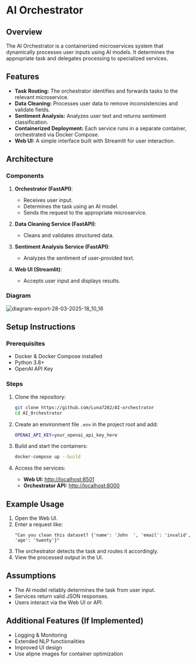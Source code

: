 # AI Orchestrator

## Overview
The AI Orchestrator is a containerized microservices system that dynamically processes user inputs using AI models. It determines the appropriate task and delegates processing to specialized services.

## Features
- **Task Routing:** The orchestrator identifies and forwards tasks to the relevant microservice.
- **Data Cleaning:** Processes user data to remove inconsistencies and validate fields.
- **Sentiment Analysis:** Analyzes user text and returns sentiment classification.
- **Containerized Deployment:** Each service runs in a separate container, orchestrated via Docker Compose.
- **Web UI:** A simple interface built with Streamlit for user interaction.

## Architecture
### Components
1. **Orchestrator (FastAPI)**:
   - Receives user input.
   - Determines the task using an AI model.
   - Sends the request to the appropriate microservice.
   
2. **Data Cleaning Service (FastAPI)**:
   - Cleans and validates structured data.

3. **Sentiment Analysis Service (FastAPI)**:
   - Analyzes the sentiment of user-provided text.

4. **Web UI (Streamlit)**:
   - Accepts user input and displays results.

### Diagram
![diagram-export-28-03-2025-18_10_16](https://github.com/user-attachments/assets/4fb75463-d7bd-4fb9-a77b-5429e1853c16)




## Setup Instructions
### Prerequisites
- Docker & Docker Compose installed
- Python 3.8+
- OpenAI API Key

### Steps
1. Clone the repository:
   ```sh
   git clone https://github.com/Luna7282/AI-orchestrator
   cd AI_Orchestrator
   ```

2. Create an environment file `.env` in the project root and add:
   ```sh
   OPENAI_API_KEY=your_openai_api_key_here
   ```

3. Build and start the containers:
   ```sh
   docker-compose up --build
   ```

4. Access the services:
   - **Web UI:** [http://localhost:8501](http://localhost:8501)
   - **Orchestrator API:** [http://localhost:8000](http://localhost:8000)
   
## Example Usage
1. Open the Web UI.
2. Enter a request like:
   ```
   "Can you clean this dataset? {'name': 'John  ', 'email': 'invalid', 'age': 'twenty'}"
   ```
3. The orchestrator detects the task and routes it accordingly.
4. View the processed output in the UI.

## Assumptions
- The AI model reliably determines the task from user input.
- Services return valid JSON responses.
- Users interact via the Web UI or API.

## Additional Features (If Implemented)
- Logging & Monitoring
- Extended NLP functionalities
- Improved UI design
- Use alipne images for container optimization



